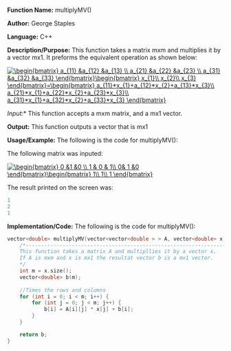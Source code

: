**Function Name:**          multiplyMV()

**Author:** George Staples

**Language:** C++

**Description/Purpose:** This function takes a matrix mxm and multiplies it by a vector mx1. It preforms the equivalent operation as shown below:

<a href="https://www.codecogs.com/eqnedit.php?latex=\begin{bmatrix}&space;a_{11}&space;&a_{12}&space;&a_{13}&space;\\&space;a_{21}&space;&a_{22}&space;&a_{23}&space;\\&space;a_{31}&space;&a_{32}&space;&a_{33}&space;\end{bmatrix}\begin{bmatrix}&space;x_{1}\\&space;x_{2}\\&space;x_{3}&space;\end{bmatrix}=\begin{bmatrix}&space;a_{11}*x_{1}&plus;a_{12}*x_{2}&plus;a_{13}*x_{3}\\&space;a_{21}*x_{1}&plus;a_{22}*x_{2}&plus;a_{23}*x_{3}\\&space;a_{31}*x_{1}&plus;a_{32}*x_{2}&plus;a_{33}*x_{3}&space;\end{bmatrix}" target="_blank"><img src="https://latex.codecogs.com/gif.latex?\begin{bmatrix}&space;a_{11}&space;&a_{12}&space;&a_{13}&space;\\&space;a_{21}&space;&a_{22}&space;&a_{23}&space;\\&space;a_{31}&space;&a_{32}&space;&a_{33}&space;\end{bmatrix}\begin{bmatrix}&space;x_{1}\\&space;x_{2}\\&space;x_{3}&space;\end{bmatrix}=\begin{bmatrix}&space;a_{11}*x_{1}&plus;a_{12}*x_{2}&plus;a_{13}*x_{3}\\&space;a_{21}*x_{1}&plus;a_{22}*x_{2}&plus;a_{23}*x_{3}\\&space;a_{31}*x_{1}&plus;a_{32}*x_{2}&plus;a_{33}*x_{3}&space;\end{bmatrix}" title="\begin{bmatrix} a_{11} &a_{12} &a_{13} \\ a_{21} &a_{22} &a_{23} \\ a_{31} &a_{32} &a_{33} \end{bmatrix}\begin{bmatrix} x_{1}\\ x_{2}\\ x_{3} \end{bmatrix}=\begin{bmatrix} a_{11}*x_{1}+a_{12}*x_{2}+a_{13}*x_{3}\\ a_{21}*x_{1}+a_{22}*x_{2}+a_{23}*x_{3}\\ a_{31}*x_{1}+a_{32}*x_{2}+a_{33}*x_{3} \end{bmatrix}" /></a>

*Input:** This function accepts a mxm matrix, and a mx1 vector.
  
**Output:** This function outputs a vector that is mx1

**Usage/Example:** The following is the code for multiplyMV():

The following matrix was inputed:

<a href="https://www.codecogs.com/eqnedit.php?latex=\begin{bmatrix}&space;0&space;&1&space;&0&space;\\&space;1&space;&&space;0&space;&&space;1\\&space;0&&space;1&space;&0&space;\end{bmatrix}\begin{bmatrix}&space;1\\&space;1\\&space;1&space;\end{bmatrix}" target="_blank"><img src="https://latex.codecogs.com/gif.latex?\begin{bmatrix}&space;0&space;&1&space;&0&space;\\&space;1&space;&&space;0&space;&&space;1\\&space;0&&space;1&space;&0&space;\end{bmatrix}\begin{bmatrix}&space;1\\&space;1\\&space;1&space;\end{bmatrix}" title="\begin{bmatrix} 0 &1 &0 \\ 1 & 0 & 1\\ 0& 1 &0 \end{bmatrix}\begin{bmatrix} 1\\ 1\\ 1 \end{bmatrix}" /></a>

The result printed on the screen was:
```c++
1
2
1
```

**Implementation/Code:** The following is the code for multiplyMV():

```c++
vector<double> multiplyMV(vector<vector<double > > A, vector<double> x) {
	/*-------------------------------------------------------------------
	This function takes a matrix A and multipllies it by a vector x.
	If A is mxm and x is mx1 the resultat vector b is a mx1 vector.
	*/
	int m = x.size();
	vector<double> b(m);
	
	//Times the rows and columns
	for (int i = 0; i < m; i++) {
		for (int j = 0; j < m; j++) {
			b[i] = A[i][j] * x[j] + b[i];
		}
	}

	return b;
}
```


